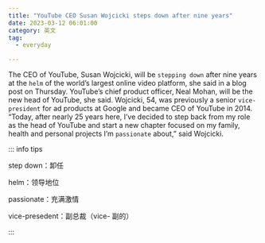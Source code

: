 ```yaml
---
title: "YouTube CEO Susan Wojcicki steps down after nine years"
date: 2023-03-12 06:01:00
category: 英文
tag:
  - everyday

---
```


The CEO of YouTube, Susan Wojcicki, will be `stepping down` after nine years at the `helm` of the world’s largest online video platform, she said in a blog post on Thursday. YouTube’s chief product officer, Neal Mohan, will be the new head of YouTube, she said. Wojcicki, 54, was previously a senior `vice-president` for ad products at Google and became CEO of YouTube in 2014. “Today, after nearly 25 years here, I’ve decided to step back from my role as the head of YouTube and start a new chapter focused on my family, health and personal projects I’m `passionate` about,” said Wojcicki.

::: info tips

step down：卸任

helm：领导地位

passionate：充满激情

vice-presedent：副总裁（vice- 副的）

:::